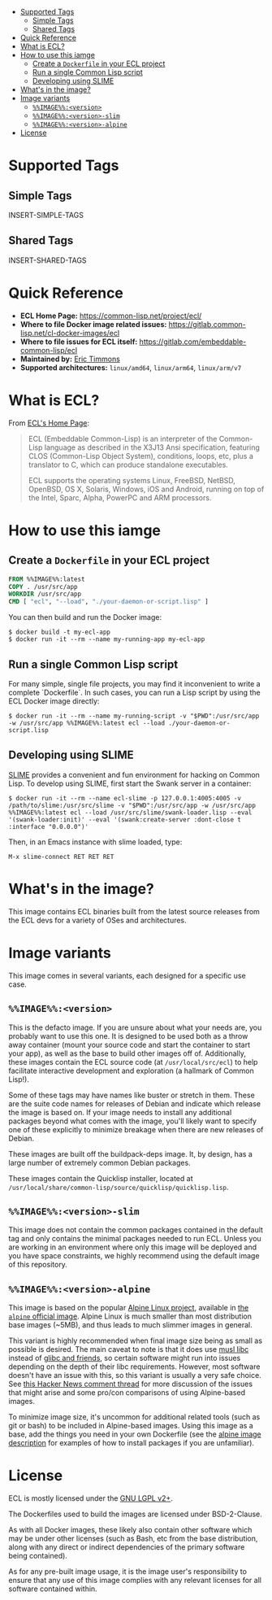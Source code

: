 - [Supported Tags](#orgc84b322)
  - [Simple Tags](#org437ab44)
  - [Shared Tags](#org8ac9073)
- [Quick Reference](#org7b197a4)
- [What is ECL?](#org77f1ee8)
- [How to use this iamge](#orgf38b96e)
  - [Create a `Dockerfile` in your ECL project](#orge931df3)
  - [Run a single Common Lisp script](#org4b47cba)
  - [Developing using SLIME](#org73328fc)
- [What's in the image?](#org38fc686)
- [Image variants](#org6d7ea22)
  - [`%%IMAGE%%:<version>`](#org7191ecb)
  - [`%%IMAGE%%:<version>-slim`](#org3da4001)
  - [`%%IMAGE%%:<version>-alpine`](#org824a07a)
- [License](#org47321bd)



<a id="orgc84b322"></a>

# Supported Tags


<a id="org437ab44"></a>

## Simple Tags

INSERT-SIMPLE-TAGS


<a id="org8ac9073"></a>

## Shared Tags

INSERT-SHARED-TAGS


<a id="org7b197a4"></a>

# Quick Reference

-   **ECL Home Page:** <https://common-lisp.net/project/ecl/>
-   **Where to file Docker image related issues:** <https://gitlab.common-lisp.net/cl-docker-images/ecl>
-   **Where to file issues for ECL itself:** <https://gitlab.com/embeddable-common-lisp/ecl>
-   **Maintained by:** [Eric Timmons](https://github.com/daewok/)
-   **Supported architectures:** `linux/amd64`, `linux/arm64`, `linux/arm/v7`


<a id="org77f1ee8"></a>

# What is ECL?

From [ECL's Home Page](https://common-lisp.net/project/ecl/main.html):

> ECL (Embeddable Common-Lisp) is an interpreter of the Common-Lisp language as described in the X3J13 Ansi specification, featuring CLOS (Common-Lisp Object System), conditions, loops, etc, plus a translator to C, which can produce standalone executables.
> 
> ECL supports the operating systems Linux, FreeBSD, NetBSD, OpenBSD, OS X, Solaris, Windows, iOS and Android, running on top of the Intel, Sparc, Alpha, PowerPC and ARM processors.


<a id="orgf38b96e"></a>

# How to use this iamge


<a id="orge931df3"></a>

## Create a `Dockerfile` in your ECL project

```dockerfile
FROM %%IMAGE%%:latest
COPY . /usr/src/app
WORKDIR /usr/src/app
CMD [ "ecl", "--load", "./your-daemon-or-script.lisp" ]
```

You can then build and run the Docker image:

```console
$ docker build -t my-ecl-app
$ docker run -it --rm --name my-running-app my-ecl-app
```


<a id="org4b47cba"></a>

## Run a single Common Lisp script

For many simple, single file projects, you may find it inconvenient to write a complete \`Dockerfile\`. In such cases, you can run a Lisp script by using the ECL Docker image directly:

```console
$ docker run -it --rm --name my-running-script -v "$PWD":/usr/src/app -w /usr/src/app %%IMAGE%%:latest ecl --load ./your-daemon-or-script.lisp
```


<a id="org73328fc"></a>

## Developing using SLIME

[SLIME](https://common-lisp.net/project/slime/) provides a convenient and fun environment for hacking on Common Lisp. To develop using SLIME, first start the Swank server in a container:

```console
$ docker run -it --rm --name ecl-slime -p 127.0.0.1:4005:4005 -v /path/to/slime:/usr/src/slime -v "$PWD":/usr/src/app -w /usr/src/app %%IMAGE%%:latest ecl --load /usr/src/slime/swank-loader.lisp --eval '(swank-loader:init)' --eval '(swank:create-server :dont-close t :interface "0.0.0.0")'
```

Then, in an Emacs instance with slime loaded, type:

```emacs
M-x slime-connect RET RET RET
```


<a id="org38fc686"></a>

# What's in the image?

This image contains ECL binaries built from the latest source releases from the ECL devs for a variety of OSes and architectures.


<a id="org6d7ea22"></a>

# Image variants

This image comes in several variants, each designed for a specific use case.


<a id="org7191ecb"></a>

## `%%IMAGE%%:<version>`

This is the defacto image. If you are unsure about what your needs are, you probably want to use this one. It is designed to be used both as a throw away container (mount your source code and start the container to start your app), as well as the base to build other images off of. Additionally, these images contain the ECL source code (at `/usr/local/src/ecl`) to help facilitate interactive development and exploration (a hallmark of Common Lisp!).

Some of these tags may have names like buster or stretch in them. These are the suite code names for releases of Debian and indicate which release the image is based on. If your image needs to install any additional packages beyond what comes with the image, you'll likely want to specify one of these explicitly to minimize breakage when there are new releases of Debian.

These images are built off the buildpack-deps image. It, by design, has a large number of extremely common Debian packages.

These images contain the Quicklisp installer, located at `/usr/local/share/common-lisp/source/quicklisp/quicklisp.lisp`.


<a id="org3da4001"></a>

## `%%IMAGE%%:<version>-slim`

This image does not contain the common packages contained in the default tag and only contains the minimal packages needed to run ECL. Unless you are working in an environment where only this image will be deployed and you have space constraints, we highly recommend using the default image of this repository.


<a id="org824a07a"></a>

## `%%IMAGE%%:<version>-alpine`

This image is based on the popular [Alpine Linux project](https://alpinelinux.org/), available in [the `alpine` official image](https://hub.docker.com/_/alpine). Alpine Linux is much smaller than most distribution base images (~5MB), and thus leads to much slimmer images in general.

This variant is highly recommended when final image size being as small as possible is desired. The main caveat to note is that it does use [musl libc](https://musl.libc.org/) instead of [glibc and friends](https://www.etalabs.net/compare_libcs.html), so certain software might run into issues depending on the depth of their libc requirements. However, most software doesn't have an issue with this, so this variant is usually a very safe choice. See [this Hacker News comment thread](https://news.ycombinator.com/item?id=10782897) for more discussion of the issues that might arise and some pro/con comparisons of using Alpine-based images.

To minimize image size, it's uncommon for additional related tools (such as git or bash) to be included in Alpine-based images. Using this image as a base, add the things you need in your own Dockerfile (see the [alpine image description](https://hub.docker.com/_/alpine/) for examples of how to install packages if you are unfamiliar).


<a id="org47321bd"></a>

# License

ECL is mostly licensed under the [GNU LGPL v2+](https://opensource.org/licenses/LGPL-2.0).

The Dockerfiles used to build the images are licensed under BSD-2-Clause.

As with all Docker images, these likely also contain other software which may be under other licenses (such as Bash, etc from the base distribution, along with any direct or indirect dependencies of the primary software being contained).

As for any pre-built image usage, it is the image user's responsibility to ensure that any use of this image complies with any relevant licenses for all software contained within.
